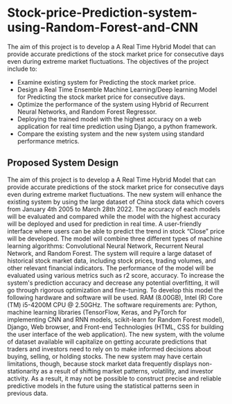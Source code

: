 # Stock-price-Prediction-system-using-Random-Forest-and-CNN

The aim of this project is to develop a  A Real Time Hybrid Model that can provide accurate predictions of the stock market price for consecutive days even during extreme market fluctuations. The objectives of the project include to: 
- Examine existing system for Predicting the stock market price.
- Design a Real Time Ensemble Machine Learning/Deep learning Model for Predicting the stock market price for consecutive days. 
- Optimize the performance of the system using Hybrid of Recurrent Neural Networks, and Random Forest Regressor. 
- Deploying the trained model with the highest accuracy on a web application for real time prediction using Django, a python framework. 
- Compare the existing system and the new system using standard performance metrics.
  
## Proposed System Design
The aim of this project is to develop a  A Real Time Hybrid Model that can provide accurate predictions of the stock market price for consecutive days even during extreme market fluctuations. The new system will enhance the existing system by using the large dataset of China stock data which covers from January 4th 2005 to March 28th 2022. The accuracy of each models will be evaluated and compared while the model with the highest accuracy will be deployed and used for prediction in real time. A user-friendly interface  where users can be able to predict the trend in stock “Close” price will be developed. The model will combine three different types of machine learning algorithms: Convolutional Neural Network, Recurrent Neural Network, and Random Forest. The system will require a large dataset of historical stock market data, including stock prices, trading volumes, and other relevant financial indicators. The performance of the model will be evaluated using various metrics such as r2 score, accuracy. To increase the system's prediction accuracy and decrease any potential overfitting, it will go through rigorous optimization and fine-tuning. To develop this model the following hardware and software will be used. RAM (8.00GB), Intel (R) Core (TM) i5-4200M CPU @ 2.50GHz. The software requirements are: Python, machine learning libraries (TensorFlow, Keras, and PyTorch for implementing CNN and RNN models, scikit-learn for Random Forest model), Django, Web browser, and Front-end Technologies (HTML, CSS for building the user interface of the web application). The new system, with the volume of dataset available will capitalize on getting accurate predictions that traders and investors need to rely on to make informed decisions about buying, selling, or holding stocks. The new system may have certain limitations, though, because stock market data frequently displays non-stationarity as a result of shifting market patterns, volatility, and investor activity. As a result, it may not be possible to construct precise and reliable predictive models in the future using the statistical patterns seen in previous data. 
